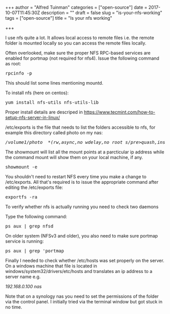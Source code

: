 +++
author = "Alfred Tuinman"
categories = ["open-source"]
date = 2017-10-07T11:45:30Z
description = ""
draft = false
slug = "is-your-nfs-working"
tags = ["open-source"]
title = "Is your nfs working"

+++


I use nfs quite a lot. It allows local access to remote files i.e. the remote folder is mounted locally so you can access the remote files locally.

Often overlooked, make sure the proper NFS RPC-based services are enabled for portmap (not required for nfs4). Issue the following command as root:

<pre>rpcinfo -p</pre>
This should list some lines mentioning mountd.

To install nfs (here on centos):
<pre>yum install nfs-utils nfs-utils-lib</pre>

Proper install details are descriped in  https://www.tecmint.com/how-to-setup-nfs-server-in-linux/

/etc/exports is the file that needs to list the folders accessible to nfs, for example this directory called photo on my nas:

<pre><i>/volume1/photo	*(rw,async,no_wdelay,no_root_s/pre>quash,insecure_locks,sec=sys,anonuid=0,anongid=0)</i></pre>

The showmount will list all the mount points at a parcticular ip address while the command mount will show them on your local machine, if any.

<pre>showmount -e <server ip> </pre>

You shouldn't need to restart NFS every time you make a change to /etc/exports. All that's required is to issue the appropriate command after editing the /etc/exports file:

<pre>exportfs -ra</pre>

To verify whether nfs is actually running you need to check two daemons

Type the following command:
<pre>ps aux | grep nfsd</pre>

On older system (NFSv3 and older), you also need to make sure portmap service is running:
<pre>ps aux | grep 'portmap</pre>

Finally I needed to check whether /etc/hosts was set properly on the server. On a windows machine that file is located in windows/system32/drivers/etc/hosts and translates an ip address to a server name e.g.
 
<i>192.168.0.100  nas </i>

Note that on a synology nas you need to set the permissions of the folder via the control panel. I initially tried via the terminal window but got stuck in no time.

